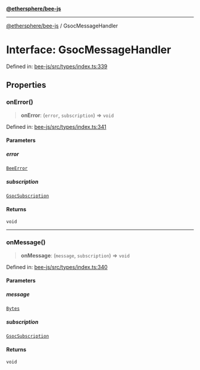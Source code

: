 [**@ethersphere/bee-js**](../Overview.md)

***

[@ethersphere/bee-js](../Overview.md) / GsocMessageHandler

# Interface: GsocMessageHandler

Defined in: [bee-js/src/types/index.ts:339](https://github.com/ethersphere/bee-js/blob/3abbe2b1b264d6b586511a56e93badb2236bd09d/src/types/index.ts#L339)

## Properties

### onError()

> **onError**: (`error`, `subscription`) => `void`

Defined in: [bee-js/src/types/index.ts:341](https://github.com/ethersphere/bee-js/blob/3abbe2b1b264d6b586511a56e93badb2236bd09d/src/types/index.ts#L341)

#### Parameters

##### error

[`BeeError`](../classes/BeeError.md)

##### subscription

[`GsocSubscription`](GsocSubscription.md)

#### Returns

`void`

***

### onMessage()

> **onMessage**: (`message`, `subscription`) => `void`

Defined in: [bee-js/src/types/index.ts:340](https://github.com/ethersphere/bee-js/blob/3abbe2b1b264d6b586511a56e93badb2236bd09d/src/types/index.ts#L340)

#### Parameters

##### message

[`Bytes`](../classes/Bytes.md)

##### subscription

[`GsocSubscription`](GsocSubscription.md)

#### Returns

`void`
